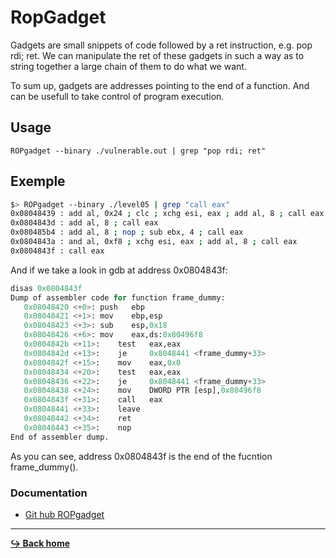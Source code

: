 # RopGadget

Gadgets are small snippets of code followed by a ret instruction, e.g. pop rdi; ret. We can manipulate the ret of these gadgets in such a way as to string together a large chain of them to do what we want.

To sum up, gadgets are addresses pointing to the end of a function. And can be usefull to take control of program execution.

## Usage

```ROPgadget --binary ./vulnerable.out | grep "pop rdi; ret"```

## Exemple

```bash
$> ROPgadget --binary ./level05 | grep "call eax"
0x08048439 : add al, 0x24 ; clc ; xchg esi, eax ; add al, 8 ; call eax
0x0804843d : add al, 8 ; call eax
0x080485b4 : add al, 8 ; nop ; sub ebx, 4 ; call eax
0x0804843a : and al, 0xf8 ; xchg esi, eax ; add al, 8 ; call eax
0x0804843f : call eax
```

And if we take a look in gdb at address 0x0804843f: 

```py
disas 0x0804843f
Dump of assembler code for function frame_dummy:
   0x08048420 <+0>:	push   ebp
   0x08048421 <+1>:	mov    ebp,esp
   0x08048423 <+3>:	sub    esp,0x18
   0x08048426 <+6>:	mov    eax,ds:0x80496f8
   0x0804842b <+11>:	test   eax,eax
   0x0804842d <+13>:	je     0x8048441 <frame_dummy+33>
   0x0804842f <+15>:	mov    eax,0x0
   0x08048434 <+20>:	test   eax,eax
   0x08048436 <+22>:	je     0x8048441 <frame_dummy+33>
   0x08048438 <+24>:	mov    DWORD PTR [esp],0x80496f8
   0x0804843f <+31>:	call   eax
   0x08048441 <+33>:	leave  
   0x08048442 <+34>:	ret    
   0x08048443 <+35>:	nop
End of assembler dump.
```

As you can see, address 0x0804843f is the end of the fucntion frame_dummy(). 

### Documentation

- [Git hub ROPgadget](https://github.com/JonathanSalwan/ROPgadget)
---

[**:arrow_right_hook: Back home**](/README.md)